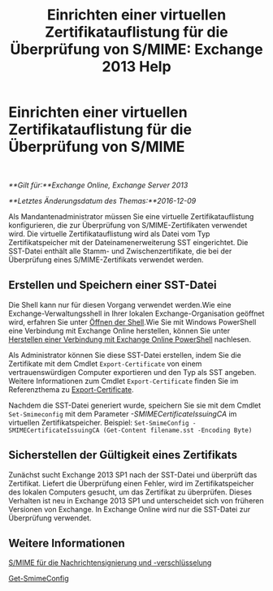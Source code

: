 ﻿---
title: 'Einrichten einer virtuellen Zertifikatauflistung für die Überprüfung von S/MIME: Exchange 2013 Help'
TOCTitle: Einrichten einer virtuellen Zertifikatauflistung für die Überprüfung von S/MIME
ms:assetid: 04a616e6-197c-490c-ae8c-c8d5f0f0b3dd
ms:mtpsurl: https://technet.microsoft.com/de-de/library/Dn626155(v=EXCHG.150)
ms:contentKeyID: 61212664
ms.date: 04/24/2018
mtps_version: v=EXCHG.150
ms.translationtype: HT
---

# Einrichten einer virtuellen Zertifikatauflistung für die Überprüfung von S/MIME

 

_**Gilt für:**Exchange Online, Exchange Server 2013_

_**Letztes Änderungsdatum des Themas:**2016-12-09_

Als Mandantenadministrator müssen Sie eine virtuelle Zertifikatauflistung konfigurieren, die zur Überprüfung von S/MIME-Zertifikaten verwendet wird. Die virtuelle Zertifikatauflistung wird als Datei vom Typ Zertifikatspeicher mit der Dateinamenerweiterung SST eingerichtet. Die SST-Datei enthält alle Stamm- und Zwischenzertifikate, die bei der Überprüfung eines S/MIME-Zertifikats verwendet werden.

## Erstellen und Speichern einer SST-Datei

Die Shell kann nur für diesen Vorgang verwendet werden.Wie eine Exchange-Verwaltungsshell in Ihrer lokalen Exchange-Organisation geöffnet wird, erfahren Sie unter [Öffnen der Shell](https://technet.microsoft.com/de-de/library/dd638134\(v=exchg.150\)).Wie Sie mit Windows PowerShell eine Verbindung mit Exchange Online herstellen, können Sie unter [Herstellen einer Verbindung mit Exchange Online PowerShell](https://go.microsoft.com/fwlink/p/?linkid=396554) nachlesen.

Als Administrator können Sie diese SST-Datei erstellen, indem Sie die Zertifikate mit dem Cmdlet `Export-Certificate` von einem vertrauenswürdigen Computer exportieren und den Typ als SST angeben. Weitere Informationen zum Cmdlet `Export-Certificate` finden Sie im Referenzthema zu [Export-Certificate](https://technet.microsoft.com/de-de/library/hh848628.aspx).

Nachdem die SST-Datei generiert wurde, speichern Sie sie mit dem Cmdlet `Set-Smimeconfig` mit dem Parameter *-SMIMECertificateIssuingCA* im virtuellen Zertifikatspeicher. Beispiel: `Set-SmimeConfig -SMIMECertificateIssuingCA (Get-Content filename.sst -Encoding Byte)`

## Sicherstellen der Gültigkeit eines Zertifikats

Zunächst sucht Exchange 2013 SP1 nach der SST-Datei und überprüft das Zertifikat. Liefert die Überprüfung einen Fehler, wird im Zertifikatspeicher des lokalen Computers gesucht, um das Zertifikat zu überprüfen. Dieses Verhalten ist neu in Exchange 2013 SP1 und unterscheidet sich von früheren Versionen von Exchange. In Exchange Online wird nur die SST-Datei zur Überprüfung verwendet.

## Weitere Informationen

[S/MIME für die Nachrichtensignierung und -verschlüsselung](s-mime-for-message-signing-and-encryption-exchange-2013-help.md)

[Get-SmimeConfig](https://technet.microsoft.com/de-de/library/dn554257\(v=exchg.150\))

